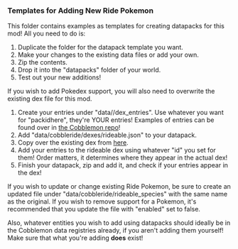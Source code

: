 ### Templates for Adding New Ride Pokemon

This folder contains examples as templates for creating datapacks for this mod! All you need to do is:
1. Duplicate the folder for the datapack template you want.
2. Make your changes to the existing data files or add your own.
3. Zip the contents.
4. Drop it into the "datapacks" folder of your world.
5. Test out your new additions!

If you wish to add Pokedex support, you will also need to overwrite the existing dex file for this mod.
1. Create your entries under "data/<packidhere>/dex_entries". Use whatever you want for "packidhere", they're YOUR entries! Examples of entries can be found over in [the Cobblemon repo](https://gitlab.com/cable-mc/cobblemon/-/tree/main/common/src/main/resources/data/cobblemon/dex_entries)!
2. Add "data/cobbleride/dexes/rideable.json" to your datapack.
3. Copy over the existing dex from [here](https://gitlab.com/StarliteHeart/cobbleride/-/blob/main/common/src/main/resources/data/cobbleride/dexes/rideable.json).
4. Add your entries to the rideable dex using whatever "id" you set for them! Order matters, it determines where they appear in the actual dex!
5. Finish your datapack, zip and add it, and check if your entries appear in the dex!

If you wish to update or change existing Ride Pokemon, be sure to create an updated file under "data/cobbleride/rideable_species" with the same name as the original. If you wish to remove support for a Pokemon, it's recommended that you update the file with "enabled" set to false.

Also, whatever entities you wish to add using datapacks should ideally be in the Cobblemon data registries already, if you aren't adding them yourself! Make sure that what you're adding **does** exist!